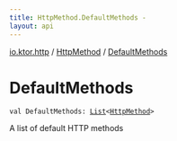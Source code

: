 ```yaml
---
title: HttpMethod.DefaultMethods - 
layout: api
---
```


<div class='api-docs-breadcrumbs'><a href="../index.html">io.ktor.http</a> / <a href="index.html">HttpMethod</a> / <a href="./-default-methods.html">DefaultMethods</a></div>

# DefaultMethods

<div class="signature"><code><span class="keyword">val </span><span class="identifier">DefaultMethods</span><span class="symbol">: </span><a href="https://kotlinlang.org/api/latest/jvm/stdlib/kotlin.collections/-list/index.html"><span class="identifier">List</span></a><span class="symbol">&lt;</span><a href="index.html"><span class="identifier">HttpMethod</span></a><span class="symbol">&gt;</span></code></div>

A list of default HTTP methods

